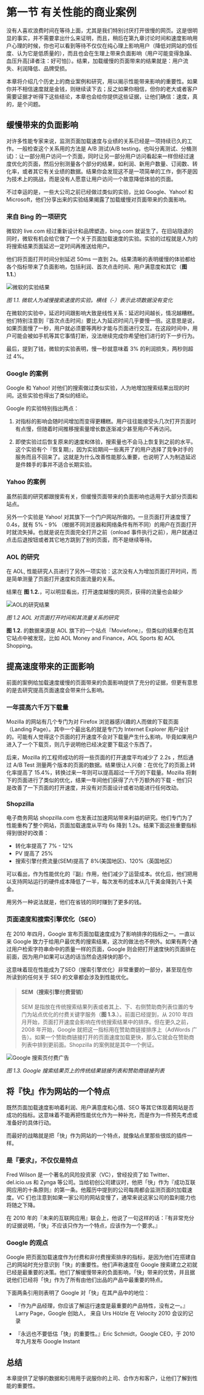 # 第一节 有关性能的商业案例

没有人喜欢浪费时间在等待上面，尤其是我们特别讨厌打开很慢的网页。这是很明显的事实，并不需要拿出什么来证明，而且，稍后在第九章讨论时间和速度影响用户心理的时候，你也可以看到等待不仅仅在纯心理上影响用户（降低对网站的信任度、认为它是低质量的），而且也会在生理上带来负面影响（用户可能变得急躁、血压升高[译者注：好可怕]）。结果，加载缓慢的页面带来的结果就是：用户流失、利润降低、品牌受损。

本章将介绍几个历史上的商业案例和研究，用以揭示性能带来影响的重要性。如果你并不相信速度就是金钱，则继续读下去；反之如果你相信，但你的老大或者客户需要证据才听得下这些结论，本章也会给你提供这些证据，让他们确信：速度，真的，是个问题。

## 缓慢带来的负面影响

对许多性能专家来说，监测页面加载速度与业绩的关系已经是一项持续已久的工作。一般检查这个关系用的方法是 A/B 测试(A/B testing，也叫分离测试、分桶测试)：让一部分用户访问一个页面，同时让另一部分用户访问看起来一样但经过速度优化的页面，然后分别测量各个部分的结果，如利润、新用户数量、订阅数、转化率，或者其它有关业绩的数据。结果你会发现这不是一项简单的工作，倒不是因为技术上的挑战，而是没有人愿意让用户访问一个故意降低体验的页面。

不过幸运的是，一些大公司之前已经做过类似的实验，比如 Google、Yahoo! 和 Microsoft，他们分享出来的实验结果揭露了加载缓慢对页面带来的负面影响。

### 来自 Bing 的一项研究

微软的 live.com 经过重新设计和品牌塑造，bing.com 就诞生了。在旧站隐退的同时，微软有机会给它做了一个关于页面加载速度的实验。实验的过程就是人为的将搜索结果页面延迟一定时间再推送给用户。

他们将页面打开时间分别延迟 50ms 一直到 2s。结果清晰的表明缓慢的体验都给各个指标带来了负面影响，包括利润、首次点击时间、用户满意度和其它（**图 1.1.**）

![微软的实验结果](http://img04.taobaocdn.com/tps/i4/T1_l79XlxiXXa3A0I7-800-349.png "微软的实验结果")

*图 1.1. 微软人为减慢搜索速度的实验。横线（-）表示此项数据没有变化* 


在微软的实验中，延迟时间跟影响大致是线性关系：延迟时间越长，情况越糟糕。他们特别注意到『首次点击时间』要比人为延迟时间几乎要慢一倍。这意思是说，如果页面慢了一秒，用户就必须要等两秒才能与页面进行交互。在这段时间中，用户可能会被如手机等其它事情打断，没法继续完成你希望他们进行的下一步行为。

最后，提到了钱，微软的实验表明，慢一秒就意味着 3% 的利润损失，两秒则超过 4%。

### Google 的案例

Google 和 Yahoo! 对他们的搜索做过类似实验，人为地增加搜索结果出现的时间。这些实验也得出了类似的结论。

Google 的实验特别指出两点：

1. 对指标的影响会随时间增加而变得更糟糕。用户往往能接受头几次打开页面时有点慢，但随着时间推移搜索量增长数逐渐减少甚至用户不再访问。

2. 即使实验过后恢复原来的速度和体验，搜索量也不会马上恢复到之前的水平。这个实验有个『恢复期』，因为实验期间一些离开了的用户选择了竞争对手的服务而且不回来了。这就是为什么改善性能那么重要，也说明了人为制造延迟是件棘手的事并不适合长期实验。


### Yahoo 的案例

虽然前面的研究都跟搜索有关，但缓慢页面带来的负面影响也适用于大部分页面和站点。

另外一个实验是 Yahoo! 对其旗下一个门户网站所做的。一旦页面打开速度慢了 0.4s，就有 5% - 9% （根据不同浏览器和网络条件有所不同）的用户在页面打开时就流失掉。也就是说在页面完全打开之前（onload 事件执行之前），用户就通过点击后退按钮或者其它地方跳到了别的页面，而不是继续等待。


### AOL 的研究

在 AOL, 性能研究人员进行了另外一项实验：这次没有人为增加页面打开时间，而是简单测量了页面打开速度和页面流量的关系。

结果在 **图 1.2.**，可以明显看出，打开速度越慢的网页，获得的流量也会越少

![AOL的研究结果](http://img03.taobaocdn.com/tps/i3/T1b476Xc8iXXccmNQD-749-583.jpg "AOL的研究结果")

*图 1.2 AOL 对页面打开时间和其流量关系的研究*

**图 1.2.** 的数据来源是 AOL 旗下的一个站点『Moviefone』，但类似的结果也在其它站点中被发现，比如 AOL Money and Finance，AOL Sports 和 AOL Shopping。

## 提高速度带来的正面影响

前面的案例给加载速度缓慢的页面带来的负面影响提供了充分的证据，但更有意思的是去研究提高页面速度会带来什么影响。

### 一年提高六千万下载量

Mozilla 的网站有几个专门为对 Firefox 浏览器感兴趣的人而做的下载页面（Landing Page）。其中一个最出名的就是专门为 Internet Explorer 用户设计的。可能有人觉得这个页面的打开速度不会对下载量产生什么影响，毕竟如果用户进入了一个下载页，则几乎说明他已经决定要下载这个东西了。

后来，Mozilla 的工程师成功的将一些页面的打开速度平均减少了 2.2s ，然后通过 A/B Test 测量两个版本的页面的数据。结果很让人兴奋：在优化了的页面上转化率提高了 15.4%，转换过来一年则可以提高超过一千万的下载量。Mozilla 将剩下的页面进行了类似的优化，结果一年间他们获得了六千万额外的下载 - 他们只是改善了一下页面的打开速度，并没有对页面设计或者功能进行任何改动。

### Shopzilla

电子商务网站 shopzilla.com 也发表过加速网站带来利益的研究。他们专门为了性能重构了整个网站，页面加载速度从平均 6s 降到 1.2s。结果下面这些重要指标得到很好的改善：

* 转化率提高了 7% - 12%
* PV 提高了 25%
* 搜索引擎付费流量(SEM)提高了 8%(美国地区)、120%（英国地区）

可以看出，作为性能优化的『副』作用，他们减少了运营成本。优化后，他们把用以支持网站运行的硬件成本降低了一半，每次发布的成本从几千美金降到八十美金。

用另外一种说法就是，他们在省钱的同时赚到了更多的钱。


### 页面速度和搜索引擎优化（SEO）

在 2010 年四月，Google 宣布页面加载速度成为了影响排序的指标之一。一直以来 Google 致力于给用户最优秀的搜索结果，这次的做法也不例外。如果有两个通过用户检索字符串命中的质量一样的页面，Google 则会把打开速度快的页面排在前面，因为用户如果可以选的话当然会选择快的那个。

这意味着现在性能成为了SEO（搜索引擎优化）非常重要的一部分，甚至现在你所读到的任何关于 SEO 的文章都会涉及到性能优化。

> #### SEM（搜索引擎付费营销）
> SEM 是指放在传统搜索结果列表或者其上、下、右侧赞助商列表位置的专门为站点优化的付费关键字服务（**图 1.3.**）。前面已经提到，从 2010 年四月开始，页面打开速度会影响在传统搜索结果中的排序。但在更久之前，2008 年开始，Google 就把这一指标用在赞助商链接排序上（AdWords 广告）。如果一个赞助商链接打开的页面速度加载更快，那么它就会在赞助商列表中排到更前面。Shopzilla 的案例就是其中一个例证。

![Google 搜索页付费广告](http://img02.taobaocdn.com/tps/i2/T1EgNpXAlaXXXsKJ.7-800-389.jpg "Goolge 搜索页付费广告")

*图 1.3. Google 搜索结果页上的传统结果链接列表和赞助商链接列表*


## 将『快』作为网站的一个特点

既然页面加载速度影响着利润、用户满意度和心情、SEO 等其它体现着网站是否成功的指标。这意味着不能再把性能优化作为一种补充，而是作为一件预先考虑或准备好的具体行动。

而最好的战略就是把「快」作为网站的一个特点，就像站点里那些很炫的插件一样。

### 是『要求』，不仅仅是特点

Fred Wilson 是一个著名的风险投资家（VC），曾经投资了如 Twitter、del.icio.us 和 Zynga 等公司。当给初创公司建议时，他把「快」作为『成功互联网应用的十条原则』的第一条。他履历中提到的公司每周都会监测页面的加载速度。VC 们也注意到如果一家公司的网站变慢了，通常来说这家公司的盈利能力也将随之下降。

在 2010 年的『未来的互联网应用』联会上，他说了一句这样的话：『有非常充分的证据说明，「快」不应该只作为一个特点，应该作为一个要求。』

### Google 的观点

Google 把页面加载速度作为付费和非付费搜索排序的指标，是因为他们在搭建自己的网站时充分意识到「快」的重要性。他们声称速度在 Google 搜索建立之初就已经是最重要的决策。他们了解缓慢带来的负面影响，「快」带来的优势，并且据说他们已经将「快」作为了所有由他们出品的产品中最重要的特点。

下面两条引用则表明了 Google 对「快」在其产品中的地位：

* 『作为产品经理，你应该了解运行速度是最重要的产品特性，没有之一。』Larry Page，Google 创始人， 来自 Urs Hölzle 在 Velocity 2010 会议的记录

* 『永远也不要低估「快」的重要性。』Eric Schmidt，Google CEO，于 2010 年九月发布 Google Instant


## 总结

本章提供了足够的数据和引用用于说服你的上司、合作方和客户，让他们了解到性能的重要性。

































